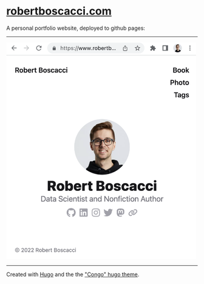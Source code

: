 # [robertboscacci.com](https://robertboscacci.com)

A personal portfolio website, deployed to github pages:

***

<img 
src="media/website_screenshot.png"
width="500"/>

***

Created with [Hugo](https://gohugo.io/) and the the ["Congo" hugo theme](https://github.com/jpanther/congo).